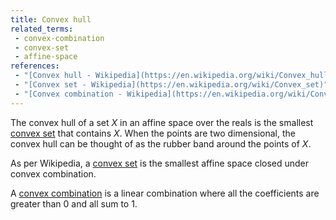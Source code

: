 ```yaml
---
title: Convex hull
related_terms:
 - convex-combination
 - convex-set
 - affine-space
references:
 - "[Convex hull - Wikipedia](https://en.wikipedia.org/wiki/Convex_hull)"
 - "[Convex set - Wikipedia](https://en.wikipedia.org/wiki/Convex_set)"
 - "[Convex combination - Wikipedia](https://en.wikipedia.org/wiki/Convex_combination)"
---
```

The convex hull of a set $X$ in an affine space over the reals is the smallest
[convex set][1] that contains $X$. When the points are two dimensional,
the convex hull can be thought of as the rubber band around the points of $X$.

As per Wikipedia, a [convex set][1] is the smallest affine space
closed under convex combination.

A [convex combination][2] is a linear combination where
all the coefficients are greater than 0 and all sum to 1.

[1]: https://en.wikipedia.org/wiki/Convex_set
[2]: /terms/convex-combination/